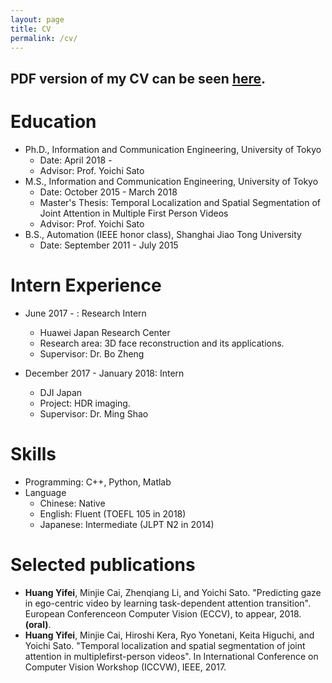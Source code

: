 ```yaml
---
layout: page
title: CV
permalink: /cv/
---
```

## PDF version of my CV can be seen [here](hyf015.github.io/assets/CV.pdf).
Education
======
* Ph.D., Information and Communication Engineering, University of Tokyo
  * Date: April 2018 -
  * Advisor: Prof. Yoichi Sato
* M.S., Information and Communication Engineering, University of Tokyo
  * Date: October 2015 - March 2018
  * Master's Thesis: Temporal Localization and Spatial Segmentation of Joint Attention in Multiple First Person Videos
  * Advisor: Prof. Yoichi Sato
* B.S., Automation (IEEE honor class), Shanghai Jiao Tong University
  * Date: September 2011 - July 2015

Intern Experience
======
* June 2017 - : Research Intern
  * Huawei Japan Research Center
  * Research area: 3D face reconstruction and its applications. 
  * Supervisor: Dr. Bo Zheng

* December 2017 - January 2018: Intern
  * DJI Japan
  * Project: HDR imaging.
  * Supervisor: Dr. Ming Shao
  
Skills
======
* Programming: C++, Python, Matlab
* Language
  * Chinese: Native
  * English: Fluent (TOEFL 105 in 2018)
  * Japanese: Intermediate (JLPT N2 in 2014)
  
Selected publications
======
* **Huang Yifei**, Minjie Cai, Zhenqiang Li, and Yoichi Sato. "Predicting gaze in ego-centric video by learning task-dependent attention transition". European Conferenceon Computer Vision (ECCV), to appear, 2018.**(oral)**.
* **Huang Yifei**, Minjie Cai, Hiroshi Kera, Ryo Yonetani, Keita Higuchi, and Yoichi Sato. "Temporal localization and spatial segmentation of joint attention in multiplefirst-person videos". In International Conference on Computer Vision Workshop (ICCVW), IEEE, 2017.
